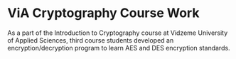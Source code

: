 # ViA Cryptography Course Work
As a part of the Introduction to Cryptography course at Vidzeme University of Applied Sciences, third course students developed an encryption/decryption program to learn AES and DES encryption standards.

